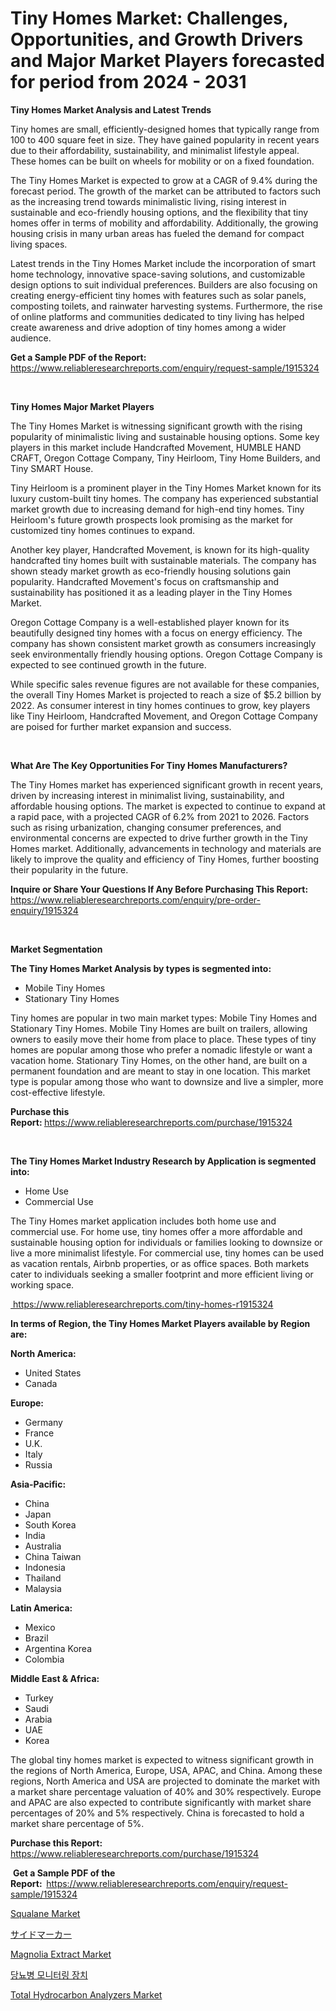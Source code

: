 <p><h1>Tiny Homes Market: Challenges, Opportunities, and Growth Drivers and Major Market Players forecasted for period from 2024 - 2031</h1></p><p><strong>Tiny Homes Market Analysis and Latest Trends</strong></p>
<p><p>Tiny homes are small, efficiently-designed homes that typically range from 100 to 400 square feet in size. They have gained popularity in recent years due to their affordability, sustainability, and minimalist lifestyle appeal. These homes can be built on wheels for mobility or on a fixed foundation.</p><p>The Tiny Homes Market is expected to grow at a CAGR of 9.4% during the forecast period. The growth of the market can be attributed to factors such as the increasing trend towards minimalistic living, rising interest in sustainable and eco-friendly housing options, and the flexibility that tiny homes offer in terms of mobility and affordability. Additionally, the growing housing crisis in many urban areas has fueled the demand for compact living spaces.</p><p>Latest trends in the Tiny Homes Market include the incorporation of smart home technology, innovative space-saving solutions, and customizable design options to suit individual preferences. Builders are also focusing on creating energy-efficient tiny homes with features such as solar panels, composting toilets, and rainwater harvesting systems. Furthermore, the rise of online platforms and communities dedicated to tiny living has helped create awareness and drive adoption of tiny homes among a wider audience.</p></p>
<p><strong>Get a Sample PDF of the Report:&nbsp;</strong> <a href="https://www.reliableresearchreports.com/enquiry/request-sample/1915324">https://www.reliableresearchreports.com/enquiry/request-sample/1915324</a></p>
<p>&nbsp;</p>
<p><strong>Tiny Homes Major Market Players</strong></p>
<p><p>The Tiny Homes Market is witnessing significant growth with the rising popularity of minimalistic living and sustainable housing options. Some key players in this market include Handcrafted Movement, HUMBLE HAND CRAFT, Oregon Cottage Company, Tiny Heirloom, Tiny Home Builders, and Tiny SMART House.</p><p>Tiny Heirloom is a prominent player in the Tiny Homes Market known for its luxury custom-built tiny homes. The company has experienced substantial market growth due to increasing demand for high-end tiny homes. Tiny Heirloom's future growth prospects look promising as the market for customized tiny homes continues to expand.</p><p>Another key player, Handcrafted Movement, is known for its high-quality handcrafted tiny homes built with sustainable materials. The company has shown steady market growth as eco-friendly housing solutions gain popularity. Handcrafted Movement's focus on craftsmanship and sustainability has positioned it as a leading player in the Tiny Homes Market.</p><p>Oregon Cottage Company is a well-established player known for its beautifully designed tiny homes with a focus on energy efficiency. The company has shown consistent market growth as consumers increasingly seek environmentally friendly housing options. Oregon Cottage Company is expected to see continued growth in the future.</p><p>While specific sales revenue figures are not available for these companies, the overall Tiny Homes Market is projected to reach a size of $5.2 billion by 2022. As consumer interest in tiny homes continues to grow, key players like Tiny Heirloom, Handcrafted Movement, and Oregon Cottage Company are poised for further market expansion and success.</p></p>
<p>&nbsp;</p>
<p><strong>What Are The Key Opportunities For Tiny Homes Manufacturers?</strong></p>
<p><p>The Tiny Homes market has experienced significant growth in recent years, driven by increasing interest in minimalist living, sustainability, and affordable housing options. The market is expected to continue to expand at a rapid pace, with a projected CAGR of 6.2% from 2021 to 2026. Factors such as rising urbanization, changing consumer preferences, and environmental concerns are expected to drive further growth in the Tiny Homes market. Additionally, advancements in technology and materials are likely to improve the quality and efficiency of Tiny Homes, further boosting their popularity in the future.</p></p>
<p><strong>Inquire or Share Your Questions If Any Before Purchasing This Report:</strong> <a href="https://www.reliableresearchreports.com/enquiry/pre-order-enquiry/1915324">https://www.reliableresearchreports.com/enquiry/pre-order-enquiry/1915324</a></p>
<p>&nbsp;</p>
<p><strong>Market Segmentation</strong></p>
<p><strong>The Tiny Homes Market Analysis by types is segmented into:</strong></p>
<p><ul><li>Mobile Tiny Homes</li><li>Stationary Tiny Homes</li></ul></p>
<p><p>Tiny homes are popular in two main market types: Mobile Tiny Homes and Stationary Tiny Homes. Mobile Tiny Homes are built on trailers, allowing owners to easily move their home from place to place. These types of tiny homes are popular among those who prefer a nomadic lifestyle or want a vacation home. Stationary Tiny Homes, on the other hand, are built on a permanent foundation and are meant to stay in one location. This market type is popular among those who want to downsize and live a simpler, more cost-effective lifestyle.</p></p>
<p><strong>Purchase this Report:&nbsp;</strong><a href="https://www.reliableresearchreports.com/purchase/1915324">https://www.reliableresearchreports.com/purchase/1915324</a></p>
<p>&nbsp;</p>
<p><strong>The Tiny Homes Market Industry Research by Application is segmented into:</strong></p>
<p><ul><li>Home Use</li><li>Commercial Use</li></ul></p>
<p><p>The Tiny Homes market application includes both home use and commercial use. For home use, tiny homes offer a more affordable and sustainable housing option for individuals or families looking to downsize or live a more minimalist lifestyle. For commercial use, tiny homes can be used as vacation rentals, Airbnb properties, or as office spaces. Both markets cater to individuals seeking a smaller footprint and more efficient living or working space.</p></p>
<p><a href="https://www.reliableresearchreports.com/tiny-homes-r1915324">&nbsp;https://www.reliableresearchreports.com/tiny-homes-r1915324</a></p>
<p><strong>In terms of Region, the Tiny Homes Market Players available by Region are:</strong></p>
<p>
    <p> <strong> North America: </strong>
        <ul>
            <li>United States</li>
            <li>Canada</li>
        </ul>
        </p> 
    <p> <strong> Europe: </strong>
        <ul>
            <li>Germany</li>
            <li>France</li>
            <li>U.K.</li>
            <li>Italy</li>
            <li>Russia</li>
        </ul>
        </p> 
    <p> <strong> Asia-Pacific: </strong>
        <ul>
            <li>China</li>
            <li>Japan</li>
            <li>South Korea</li>
            <li>India</li>
            <li>Australia</li>
            <li>China Taiwan</li>
            <li>Indonesia</li>
            <li>Thailand</li>
            <li>Malaysia</li>
        </ul>
        </p> 
    <p> <strong> Latin America: </strong>
        <ul>
            <li>Mexico</li>
            <li>Brazil</li>
            <li>Argentina Korea</li>
            <li>Colombia</li>
        </ul>
        </p> 
    <p> <strong> Middle East & Africa: </strong>
        <ul>
            <li>Turkey</li>
            <li>Saudi</li>
            <li>Arabia</li>
            <li>UAE</li>
            <li>Korea</li>
        </ul>
    </p>
    </p>
<p><p>The global tiny homes market is expected to witness significant growth in the regions of North America, Europe, USA, APAC, and China. Among these regions, North America and USA are projected to dominate the market with a market share percentage valuation of 40% and 30% respectively. Europe and APAC are also expected to contribute significantly with market share percentages of 20% and 5% respectively. China is forecasted to hold a market share percentage of 5%.</p></p>
<p><strong>Purchase this Report: </strong><a href="https://www.reliableresearchreports.com/purchase/1915324">https://www.reliableresearchreports.com/purchase/1915324</a></p>
<p>&nbsp;<strong>Get a Sample PDF of the Report:&nbsp;&nbsp;</strong><a href="https://www.reliableresearchreports.com/enquiry/request-sample/1915324">https://www.reliableresearchreports.com/enquiry/request-sample/1915324</a></p>
<p><strong></strong></p>
<p><p><a href="https://issuu.com/reportprime-2/docs/squalane-market-size-2030.pptx">Squalane Market</a></p><p><a href="https://github.com/adcxff01450218/Market-Research-Report-List-1/blob/main/661544033124.md">サイドマーカー</a></p><p><a href="https://issuu.com/reportprime-2/docs/magnolia-extract-market-size-2030.pptx">Magnolia Extract Market</a></p><p><a href="https://github.com/trmesnao7959541/Market-Research-Report-List-1/blob/main/735835030412.md">당뇨병 모니터링 장치</a></p><p><a href="https://github.com/JameTravis/Market-Research-Report-List-4/blob/main/total-hydrocarbon-analyzers-market.md">Total Hydrocarbon Analyzers Market</a></p></p>